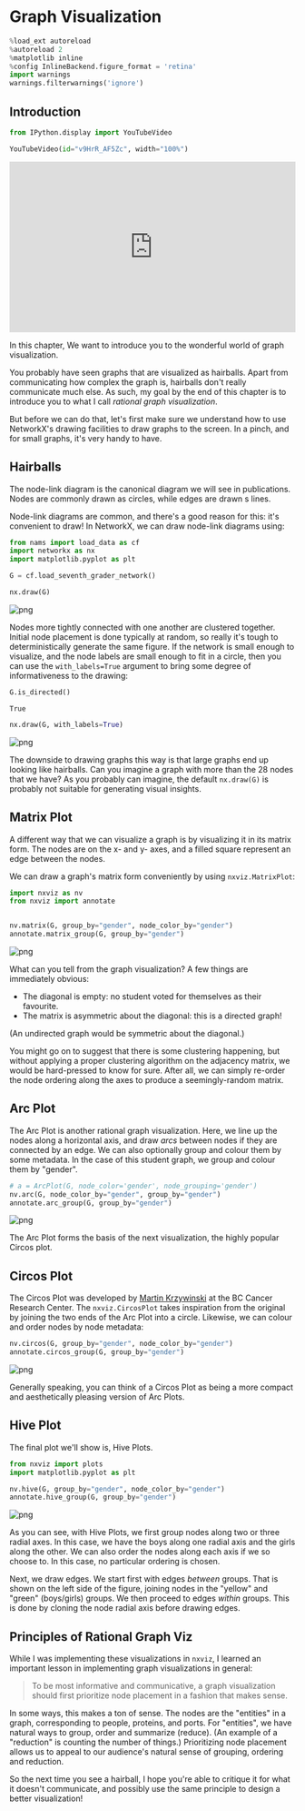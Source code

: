# Graph Visualization

```python
%load_ext autoreload
%autoreload 2
%matplotlib inline
%config InlineBackend.figure_format = 'retina'
import warnings
warnings.filterwarnings('ignore')


```

## Introduction




```python
from IPython.display import YouTubeVideo

YouTubeVideo(id="v9HrR_AF5Zc", width="100%")


```





<iframe
    width="100%"
    height="300"
    src="https://www.youtube.com/embed/v9HrR_AF5Zc"
    frameborder="0"
    allowfullscreen
></iframe>




In this chapter, We want to introduce you to the wonderful world of graph visualization.

You probably have seen graphs that are visualized as hairballs.
Apart from communicating how complex the graph is,
hairballs don't really communicate much else.
As such, my goal by the end of this chapter is 
to introduce you to what I call _rational graph visualization_.

But before we can do that, let's first make sure we understand
how to use NetworkX's drawing facilities to draw graphs to the screen.
In a pinch, and for small graphs, it's very handy to have.



## Hairballs

The node-link diagram is the canonical diagram we will see in publications.
Nodes are commonly drawn as circles, while edges are drawn s lines.

Node-link diagrams are common,
and there's a good reason for this: it's convenient to draw!
In NetworkX, we can draw node-link diagrams using:




```python
from nams import load_data as cf
import networkx as nx
import matplotlib.pyplot as plt

G = cf.load_seventh_grader_network()


```


```python
nx.draw(G)


```


    
![png](images/01-introduction_03-viz_md_6_0.png)
    


Nodes more tightly connected with one another are clustered together. 
Initial node placement is done typically at random,
so really it's tough to deterministically generate the same figure.
If the network is small enough to visualize,
and the node labels are small enough to fit in a circle,
then you can use the `with_labels=True` argument
to bring some degree of informativeness to the drawing:




```python
G.is_directed()


```




    True




```python
nx.draw(G, with_labels=True)


```


    
![png](images/01-introduction_03-viz_md_9_0.png)
    


The downside to drawing graphs this way is that
large graphs end up looking like hairballs.
Can you imagine a graph with more than the 28 nodes that we have?
As you probably can imagine, the default `nx.draw(G)`
is probably not suitable for generating visual insights.

## Matrix Plot

A different way that we can visualize a graph is by visualizing it in its matrix form.
The nodes are on the x- and y- axes, and a filled square represent an edge between the nodes.

We can draw a graph's matrix form conveniently by using `nxviz.MatrixPlot`:




```python
import nxviz as nv 
from nxviz import annotate


nv.matrix(G, group_by="gender", node_color_by="gender")
annotate.matrix_group(G, group_by="gender")


```


    
![png](images/01-introduction_03-viz_md_11_0.png)
    


What can you tell from the graph visualization?
A few things are immediately obvious:

- The diagonal is empty: no student voted for themselves as their favourite.
- The matrix is asymmetric about the diagonal: this is a directed graph!

(An undirected graph would be symmetric about the diagonal.)

You might go on to suggest that there is some clustering happening,
but without applying a proper clustering algorithm on the adjacency matrix,
we would be hard-pressed to know for sure.
After all, we can simply re-order the node ordering along the axes
to produce a seemingly-random matrix.



## Arc Plot

The Arc Plot is another rational graph visualization.
Here, we line up the nodes along a horizontal axis,
and draw _arcs_ between nodes if they are connected by an edge.
We can also optionally group and colour them by some metadata.
In the case of this student graph,
we group and colour them by "gender".




```python
# a = ArcPlot(G, node_color='gender', node_grouping='gender')
nv.arc(G, node_color_by="gender", group_by="gender")
annotate.arc_group(G, group_by="gender")


```


    
![png](images/01-introduction_03-viz_md_14_0.png)
    


The Arc Plot forms the basis of the next visualization,
the highly popular Circos plot.



## Circos Plot

The Circos Plot was developed by [Martin Krzywinski][bccrc] at the BC Cancer Research Center. The `nxviz.CircosPlot` takes inspiration from the original by joining the two ends of the Arc Plot into a circle. Likewise, we can colour and order nodes by node metadata:

[bccrc]: http://circos.ca/




```python
nv.circos(G, group_by="gender", node_color_by="gender")
annotate.circos_group(G, group_by="gender")


```


    
![png](images/01-introduction_03-viz_md_17_0.png)
    


Generally speaking, you can think of a Circos Plot as being
a more compact and aesthetically pleasing version of Arc Plots.



## Hive Plot

The final plot we'll show is, Hive Plots.




```python
from nxviz import plots
import matplotlib.pyplot as plt 

nv.hive(G, group_by="gender", node_color_by="gender")
annotate.hive_group(G, group_by="gender")


```


    
![png](images/01-introduction_03-viz_md_20_0.png)
    


As you can see, with Hive Plots,
we first group nodes along two or three radial axes.
In this case, we have the boys along one radial axis
and the girls along the other.
We can also order the nodes along each axis if we so choose to.
In this case, no particular ordering is chosen.

Next, we draw edges.
We start first with edges _between_ groups.
That is shown on the left side of the figure,
joining nodes in the "yellow" and "green" (boys/girls) groups.
We then proceed to edges _within_ groups.
This is done by cloning the node radial axis
before drawing edges.



## Principles of Rational Graph Viz

While I was implementing these visualizations in `nxviz`,
I learned an important lesson in implementing graph visualizations in general:

> To be most informative and communicative,
> a graph visualization should first prioritize node placement
> in a fashion that makes sense.

In some ways, this makes a ton of sense.
The nodes are the "entities" in a graph,
corresponding to people, proteins, and ports.
For "entities", we have natural ways to group, order and summarize (reduce).
(An example of a "reduction" is counting the number of things.)
Prioritizing node placement allows us
to appeal to our audience's natural sense of grouping, ordering and reduction.

So the next time you see a hairball,
I hope you're able to critique it for what it doesn't communicate,
and possibly use the same principle to design a better visualization!


